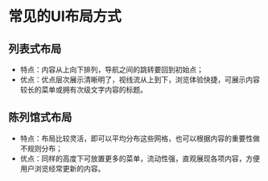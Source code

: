 # 常见的UI布局方式

## 列表式布局
- 特点：内容从上向下排列，导航之间的跳转要回到初始点；
- 优点：优点层次展示清晰明了，视线流从上到下，浏览体验快捷，可展示内容较长的菜单或拥有次级文字内容的标题。

## 陈列馆式布局
- 特点：布局比较灵活，即可以平均分布这些网格，也可以根据内容的重要性做不规则分布；
- 优点：同样的高度下可放置更多的菜单，流动性强，直观展现各项内容，方便用户浏览经常更新的内容。

